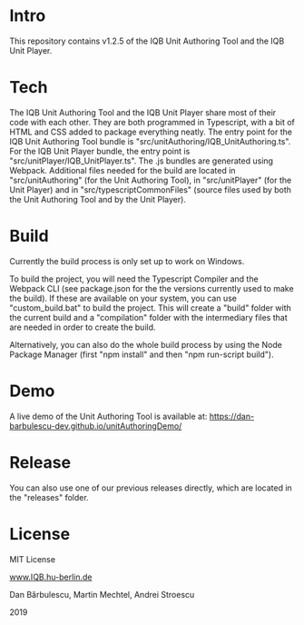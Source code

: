 # Intro

This repository contains v1.2.5 of the IQB Unit Authoring Tool and the IQB Unit Player.

# Tech

The IQB Unit Authoring Tool and the IQB Unit Player share most of their code with each other. They are both programmed in Typescript, with a bit of HTML and CSS added to package everything neatly. The entry point for the IQB Unit Authoring Tool bundle is "src/unitAuthoring/IQB_UnitAuthoring.ts". For the IQB Unit Player bundle, the entry point is "src/unitPlayer/IQB_UnitPlayer.ts". The .js bundles are generated using Webpack. Additional files needed for the build are located in "src/unitAuthoring" (for the Unit Authoring Tool), in "src/unitPlayer" (for the Unit Player) and in "src/typescriptCommonFiles" (source files used by both the Unit Authoring Tool and by the Unit Player).

# Build

Currently the build process is only set up to work on Windows.

To build the project, you will need the Typescript Compiler and the Webpack CLI (see package.json for the the versions currently used to make the build). If these are available on your system, you can use "custom_build.bat" to build the project. This will create a "build" folder with the current build and a "compilation" folder with the intermediary files that are needed in order to create the build.

Alternatively, you can also do the whole build process by using the Node Package Manager (first "npm install" and then "npm run-script build").

# Demo

A live demo of the Unit Authoring Tool is available at: https://dan-barbulescu-dev.github.io/unitAuthoringDemo/

# Release

You can also use one of our previous releases directly, which are located in the "releases" folder.

# License

MIT License

www.IQB.hu-berlin.de

Dan Bărbulescu, Martin Mechtel, Andrei Stroescu

2019
